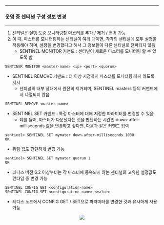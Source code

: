 -----
### 운영 중 센티널 구성 정보 변경
-----
1. 센티널은 실행 도중 모니터링할 마스터를 추가 / 제거 / 변경 가능
2. 이 때, 마스터를 모니터링하는 센티널이 여러 대이면, 각각의 센티널에 모두 설정을 적용해야 하며, 설정을 변경했다고 해서 그 정보들이 다른 센티널로 전파되지 않음
   - SENTINEL MONITOR 커맨드 : 센티널이 새로운 마스터를 모니터링 할 수 있도록 함
```redis
SENTINER MONITOR <master-name> <ip> <port> <quorum>
```
   - SENTINEL REMOVE 커맨드 : 더 이상 지정하지 마스터를 모니터링 하지 않도록 지시
     + 센티널의 내부 상태에서 완전히 제거되며, SENTINEL masters 등의 커맨드에서 나열되지 않음
```redis
SENTINEL REMOVE <master-name>
```
   - SENTINEL SET 커맨드 : 특정 마스터에 대해 지정한 파라미터를 변경할 수 있음
     + 예를 들어, 마스터가 다운됐다는 것을 판단하는 시간인 down-after-milliseconds 값을 변경하고 싶다면, 다음과 같은 커맨드 입력
```redis
sentinel> SENTINEL SET mymater down-after-milliseconds 1000
OK
```
   - 쿼럼 값도 간단하게 변경 가능
```redis
sentinel> SENTINEL SET mymater quorum 1
OK
```
   - 레디스 버전 6.2 이상부터는 각 마스터에 종속되지 않는 센티널의 고유한 설정값도 런타임 중 변경 가능
```redis
SENTINEL CONFIG GET <configuration-name>
SENTINEL CONFIG SET <configuration-name> <value>
```
   - 레디스 노드에서 CONFIG GET / SET으로 파라미터를 변경한 것과 유사하게 사용 가능
<div align="center">
<img src="https://github.com/user-attachments/assets/89099c69-a768-44b8-ae0c-e9a01c04597a">
</div>
